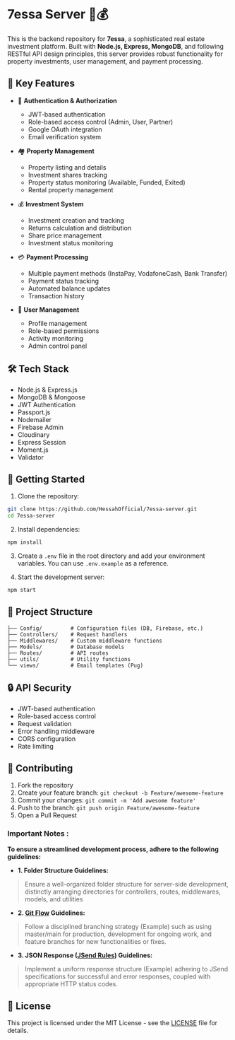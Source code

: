 # 7essa Server 🏢💰 

This is the backend repository for **7essa**, a sophisticated real estate investment platform. Built with **Node.js, Express, MongoDB**, and following RESTful API design principles, this server provides robust functionality for property investments, user management, and payment processing.

## 🚀 Key Features

- 🔐 **Authentication & Authorization**
  - JWT-based authentication
  - Role-based access control (Admin, User, Partner)
  - Google OAuth integration
  - Email verification system

- 🏘️ **Property Management**
  - Property listing and details
  - Investment shares tracking
  - Property status monitoring (Available, Funded, Exited)
  - Rental property management

- 💰 **Investment System**
  - Investment creation and tracking
  - Returns calculation and distribution
  - Share price management
  - Investment status monitoring

- 💳 **Payment Processing**
  - Multiple payment methods (InstaPay, VodafoneCash, Bank Transfer)
  - Payment status tracking
  - Automated balance updates
  - Transaction history

- 👥 **User Management**
  - Profile management
  - Role-based permissions
  - Activity monitoring
  - Admin control panel

## 🛠️ Tech Stack

- Node.js & Express.js
- MongoDB & Mongoose
- JWT Authentication
- Passport.js
- Nodemailer
- Firebase Admin
- Cloudinary
- Express Session
- Moment.js
- Validator

## 🚀 Getting Started

1. Clone the repository:
```bash
git clone https://github.com/HessahOfficial/7essa-server.git
cd 7essa-server
```

2. Install dependencies:
```bash
npm install
```

3. Create a `.env` file in the root directory and add your environment variables. You can use `.env.example` as a reference.

5. Start the development server:
```bash
npm start
```

## 📁 Project Structure

```
├── Config/         # Configuration files (DB, Firebase, etc.)
├── Controllers/    # Request handlers
├── Middlewares/    # Custom middleware functions
├── Models/         # Database models
├── Routes/         # API routes
├── utils/          # Utility functions
└── views/          # Email templates (Pug)
```

## 🔒 API Security

- JWT-based authentication
- Role-based access control
- Request validation
- Error handling middleware
- CORS configuration
- Rate limiting

## 🤝 Contributing

1. Fork the repository
2. Create your feature branch: `git checkout -b Feature/awesome-feature`
3. Commit your changes: `git commit -m 'Add awesome feature'`
4. Push to the branch: `git push origin Feature/awesome-feature`
5. Open a Pull Request

### Important Notes :
**To ensure a streamlined development process, adhere to the following guidelines:**

- **1. Folder Structure Guidelines:**
> Ensure a well-organized folder structure for server-side development, distinctly arranging directories for controllers, routes, middlewares, models, and utilities
- **2. [Git Flow](https://nvie.com/posts/a-successful-git-branching-model/) Guidelines:**
> Follow a disciplined branching strategy (Example) such as using master/main for production, development for ongoing work, and feature branches for new functionalities or fixes.
- **3. JSON Response ([JSend Rules](https://github.com/omniti-labs/jsend)) Guidelines:**
>Implement a uniform response structure (Example) adhering to JSend specifications for successful and error responses, coupled with appropriate HTTP status codes.

## 📝 License

This project is licensed under the MIT License - see the [LICENSE](LICENSE) file for details.
